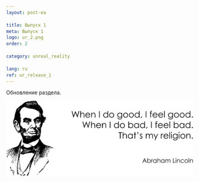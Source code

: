 ```yaml
---
layout: post-ea

title: Выпуск 1
meta: Выпуск 1
logo: ur_2.png
order: 2

category: unreal_reality

lang: ru
ref: ur_release_1
---
```


Обновление раздела.

<a data-fancybox="gallery" href="/img/programming/Lincoln.png"><img src="/img/programming/Lincoln.png" alt=""></a>
